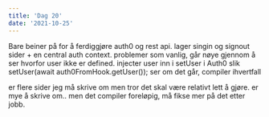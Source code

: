 ```yaml
---
title: 'Dag 20'
date: '2021-10-25'
---
```


Bare beiner på for å ferdiggjøre auth0 og rest api. lager singin og signout sider + en central auth context. problemer som vanlig, går nøye gjennom å ser hvorfor user ikke er defined. injecter user inn i setUser i Auth0 slik setUser(await auth0FromHook.getUser()); ser om det går, compiler ihvertfall


er flere sider jeg må skrive om men tror det skal være relativt lett å gjøre. er mye å skrive om.. men det compiler foreløpig, må fikse mer på det etter jobb.
